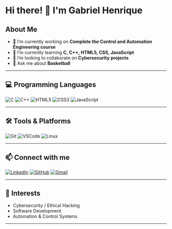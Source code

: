 # Hi there! 👋 I'm Gabriel Henrique

## About Me
- 🔭 I’m currently working on **Complete the Control and Automation Engineering course**  
- 🌱 I’m currently learning **C, C++, HTML5, CSS, JavaScript**  
- 👯 I’m looking to collaborate on **Cybersecurity projects**  
- 💬 Ask me about **Basketball**  

---

## 💻 Programming Languages
![C](https://img.shields.io/badge/C-00599C?style=for-the-badge&logo=c&logoColor=white)
![C++](https://img.shields.io/badge/C++-00599C?style=for-the-badge&logo=c%2B%2B&logoColor=white)
![HTML5](https://img.shields.io/badge/HTML5-E34F26?style=for-the-badge&logo=html5&logoColor=white)
![CSS3](https://img.shields.io/badge/CSS3-1572B6?style=for-the-badge&logo=css3&logoColor=white)
![JavaScript](https://img.shields.io/badge/JavaScript-F7DF1E?style=for-the-badge&logo=javascript&logoColor=black)

---

## 🛠 Tools & Platforms
![Git](https://img.shields.io/badge/Git-F05032?style=for-the-badge&logo=git&logoColor=white)
![VSCode](https://img.shields.io/badge/VSCode-007ACC?style=for-the-badge&logo=visual-studio-code&logoColor=white)
![Linux](https://img.shields.io/badge/Linux-FCC624?style=for-the-badge&logo=linux&logoColor=black)

---

## 📫 Connect with me
[![LinkedIn](https://img.shields.io/badge/LinkedIn-%230077B5.svg?style=for-the-badge&logo=linkedin&logoColor=white)](https://www.linkedin.com/in/gabriel-henrique-5a046031a)
[![GitHub](https://img.shields.io/badge/GitHub-181717?style=for-the-badge&logo=github&logoColor=white)](https://github.com/GabrielHenrique-eng)
[![Gmail](https://img.shields.io/badge/Gmail-D14836?style=for-the-badge&logo=gmail&logoColor=white)](mailto:gabrielhenrique.eng2007@gmail.com)

---

## 🔐 Interests
- Cybersecurity / Ethical Hacking  
- Software Development  
- Automation & Control Systems    

---

